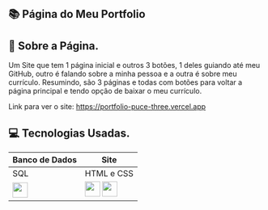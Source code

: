 ## 📚  Página do Meu Portfolio


## 📕 Sobre a Página.

Um Site que tem 1 página inicial e outros 3 botões, 1 deles guiando até meu GitHub, outro é falando sobre a minha pessoa e a outra é sobre meu currículo.
Resumindo, são 3 páginas e todas com botões para voltar a página principal e tendo opção de baixar o meu currículo. 

Link para ver o site: https://portfolio-puce-three.vercel.app


## 💻 Tecnologias Usadas.


| Banco de Dados | Site |
|-------|---------|
| SQL | HTML e CSS|
|<img src="https://cdn.jsdelivr.net/gh/devicons/devicon@latest/icons/azuresqldatabase/azuresqldatabase-original.svg" width="30" height="30" /> |<img src="https://cdn.jsdelivr.net/gh/devicons/devicon@latest/icons/html5/html5-original.svg" width="30" height="30" />  <img src="https://cdn.jsdelivr.net/gh/devicons/devicon@latest/icons/css3/css3-original.svg" width="30" height="30" />|



